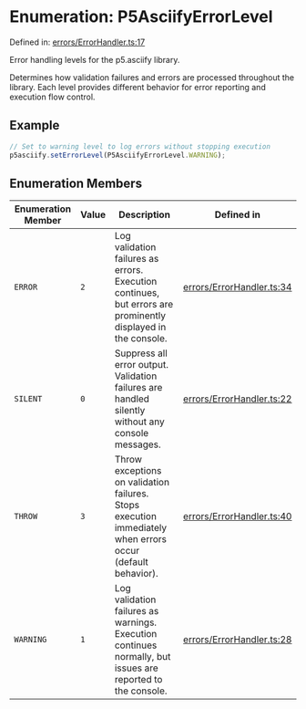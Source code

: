 # Enumeration: P5AsciifyErrorLevel

Defined in: [errors/ErrorHandler.ts:17](https://github.com/humanbydefinition/p5.asciify/blob/37a23a9df59fc8f52f53b0eee3428530adf8d119/src/lib/errors/ErrorHandler.ts#L17)

Error handling levels for the p5.asciify library.

Determines how validation failures and errors are processed throughout the library.
Each level provides different behavior for error reporting and execution flow control.

## Example

```typescript
// Set to warning level to log errors without stopping execution
p5asciify.setErrorLevel(P5AsciifyErrorLevel.WARNING);
```

## Enumeration Members

| Enumeration Member             | Value | Description                                                                                                  | Defined in                                                                                                                                                    |
| ------------------------------ | ----- | ------------------------------------------------------------------------------------------------------------ | ------------------------------------------------------------------------------------------------------------------------------------------------------------- |
| <a id="error"></a> `ERROR`     | `2`   | Log validation failures as errors. Execution continues, but errors are prominently displayed in the console. | [errors/ErrorHandler.ts:34](https://github.com/humanbydefinition/p5.asciify/blob/37a23a9df59fc8f52f53b0eee3428530adf8d119/src/lib/errors/ErrorHandler.ts#L34) |
| <a id="silent"></a> `SILENT`   | `0`   | Suppress all error output. Validation failures are handled silently without any console messages.            | [errors/ErrorHandler.ts:22](https://github.com/humanbydefinition/p5.asciify/blob/37a23a9df59fc8f52f53b0eee3428530adf8d119/src/lib/errors/ErrorHandler.ts#L22) |
| <a id="throw"></a> `THROW`     | `3`   | Throw exceptions on validation failures. Stops execution immediately when errors occur (default behavior).   | [errors/ErrorHandler.ts:40](https://github.com/humanbydefinition/p5.asciify/blob/37a23a9df59fc8f52f53b0eee3428530adf8d119/src/lib/errors/ErrorHandler.ts#L40) |
| <a id="warning"></a> `WARNING` | `1`   | Log validation failures as warnings. Execution continues normally, but issues are reported to the console.   | [errors/ErrorHandler.ts:28](https://github.com/humanbydefinition/p5.asciify/blob/37a23a9df59fc8f52f53b0eee3428530adf8d119/src/lib/errors/ErrorHandler.ts#L28) |
